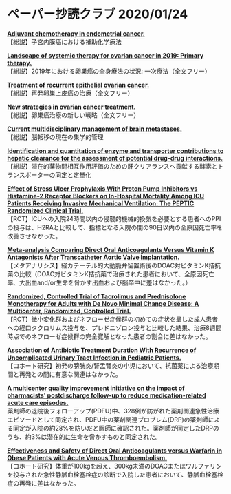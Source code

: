 # ペーパー抄読クラブ 2020/01/24

[**Adjuvant chemotherapy in endometrial cancer.**](https://www.ncbi.nlm.nih.gov/pubmed/31950214)  
【総説】子宮内膜癌における補助化学療法

[**Landscape of systemic therapy for ovarian cancer in 2019: Primary therapy.**](https://www.ncbi.nlm.nih.gov/pubmed/31967679)  
【総説】2019年における卵巣癌の全身療法の状況: 一次療法（全文フリー）

[**Treatment of recurrent epithelial ovarian cancer.**](https://www.ncbi.nlm.nih.gov/pubmed/31967680)  
【総説】再発卵巣上皮癌の治療（全文フリー）

[**New strategies in ovarian cancer treatment.**](https://www.ncbi.nlm.nih.gov/pubmed/31967682)  
【総説】卵巣癌治療の新しい戦略（全文フリー）

[**Current multidisciplinary management of brain metastases.**](https://www.ncbi.nlm.nih.gov/pubmed/31971613)  
【総説】脳転移の現在の集学的管理

[**Identification and quantitation of enzyme and transporter contributions to hepatic clearance for the assessment of potential drug-drug interactions.**](https://www.ncbi.nlm.nih.gov/pubmed/31952912)  
【総説】潜在的薬物間相互作用評価のための肝クリアランスへ貢献する酵素とトランスポーターの同定と定量化

[**Effect of Stress Ulcer Prophylaxis With Proton Pump Inhibitors vs Histamine-2 Receptor Blockers on In-Hospital Mortality Among ICU Patients Receiving Invasive Mechanical Ventilation: The PEPTIC Randomized Clinical Trial.**](https://www.ncbi.nlm.nih.gov/pubmed/31950977)  
【RCT】ICUへの入院24時間以内の侵襲的機械的換気を必要とする患者へのPPIの投与は、H2RAと比較して、指標となる入院の間の90日以内の全原因死亡率を改善させなかった。

[**Meta-analysis Comparing Direct Oral Anticoagulants Versus Vitamin K Antagonists After Transcatheter Aortic Valve Implantation.**](https://www.ncbi.nlm.nih.gov/pubmed/31964500)  
【メタアナリシス】経カテーテル的大動脈弁留置術後のDOAC対ビタミンK拮抗薬の比較（DOAC対ビタミンK拮抗薬で治療された患者において、全原因死亡率、大出血and/or生命を脅かす出血および脳卒中に差はなかった。）

[**Randomized, Controlled Trial of Tacrolimus and Prednisolone Monotherapy for Adults with De Novo Minimal Change Disease: A Multicenter, Randomized, Controlled Trial.**](https://www.ncbi.nlm.nih.gov/pubmed/31953303)  
【RCT】微小変化群およびネフローゼ症候群の初めての症状を呈した成人患者への経口タクロリムス投与を、プレドニゾロン投与と比較した結果、治療8週間時点でのネフローゼ症候群の完全寛解となった患者の割合に差はなかった。

[**Association of Antibiotic Treatment Duration With Recurrence of Uncomplicated Urinary Tract Infection in Pediatric Patients.**](https://www.ncbi.nlm.nih.gov/pubmed/31958969)  
【コホート研究】初発の膀胱炎/腎盂腎炎の小児において、抗菌薬による治療期間と再発との間に有意な関連はなかった。

[**A multicenter quality improvement initiative on the impact of pharmacists' postdischarge follow-up to reduce medication-related acute care episodes.**](https://www.ncbi.nlm.nih.gov/pubmed/31960043)  
薬剤師の退院後フォローアップ(PDFU)中、328例が防がれた薬剤関連急性治療エピソードとして同定され、PDFU中の薬剤関連プロブレム(DRP)の薬剤師による同定が入院の約28%を防いだと医師に確認された。薬剤師が同定したDRPのうち、約3%は潜在的に生命を脅かすものと同定された。

[**Effectiveness and Safety of Direct Oral Anticoagulants versus Warfarin in Obese Patients with Acute Venous Thromboembolism.**](https://www.ncbi.nlm.nih.gov/pubmed/31968126)  
【コホート研究】体重が100kgを超え、300kg未満のDOACまたはワルファリンを投与された急性静脈血栓塞栓症の診断で入院した患者において、静脈血栓塞栓症の再発に差はなかった。